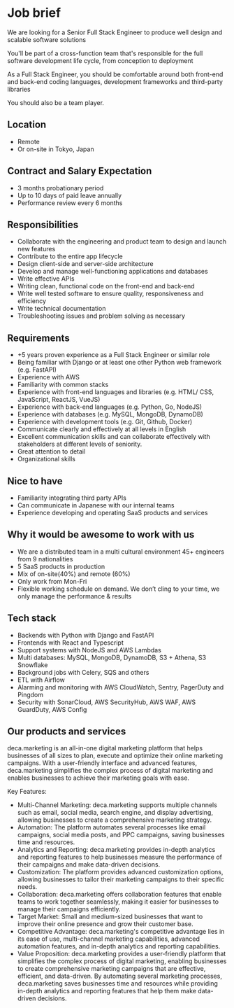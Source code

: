 # Job brief

We are looking for a Senior Full Stack Engineer to produce well design and scalable software solutions

You'll be part of a cross-function team that's responsible for the full software development life cycle, from conception to deployment

As a Full Stack Engineer, you should be comfortable around both front-end and back-end coding languages, development frameworks and third-party libraries

You should also be a team player.

## Location

- Remote
- Or on-site in Tokyo, Japan

## Contract and Salary Expectation

- 3 months probationary period
- Up to 10 days of paid leave annually 
- Performance review every 6 months

## Responsibilities

- Collaborate with the engineering and product team to design and launch new features
- Contribute to the entire app lifecycle
- Design client-side and server-side architecture
- Develop and manage well-functioning applications and databases
- Write effective APIs
- Writing clean, functional code on the front-end and back-end
- Write well tested software to ensure quality, responsiveness and efficiency
- Write technical documentation
- Troubleshooting issues and problem solving as necessary

## Requirements

- +5 years proven experience as a Full Stack Engineer or similar role
- Being familiar with Django or at least one other Python web framework (e.g. FastAPI)
- Experience with AWS
- Familiarity with common stacks
- Experience with front-end languages and libraries (e.g. HTML/ CSS, JavaScript, ReactJS, VueJS)
- Experience with back-end languages (e.g. Python, Go, NodeJS)
- Experience with databases (e.g. MySQL, MongoDB, DynamoDB)
- Experience with development tools (e.g. Git, Github, Docker)
- Communicate clearly and effectively at all levels in English
- Excellent communication skills and can collaborate effectively with stakeholders at different levels of seniority.
- Great attention to detail
- Organizational skills

## Nice to have

- Familiarity integrating third party APIs
- Can communicate in Japanese with our internal teams
- Experience developing and operating SaaS products and services

## Why it would be awesome to work with us

- We are a distributed team in a multi cultural environment 45+ engineers from 9 nationalities
- 5 SaaS products in production
- Mix of on-site(40%) and remote (60%)
- Only work from Mon-Fri
- Flexible working schedule on demand. We don’t cling to your time, we only manage the performance & results  

## Tech stack

- Backends with Python with Django and FastAPI
- Frontends with React and Typescript
- Support systems with NodeJS and AWS Lambdas
- Multi databases: MySQL, MongoDB, DynamoDB, S3 + Athena, S3 Snowflake
- Background jobs with Celery, SQS and others
- ETL with Airflow
- Alarming and monitoring with AWS CloudWatch, Sentry, PagerDuty and Pingdom
- Security with SonarCloud, AWS SecurityHub, AWS WAF, AWS GuardDuty, AWS Config

## Our products and services

deca.marketing is an all-in-one digital marketing platform that helps businesses of all sizes to plan, execute and optimize their online marketing campaigns. With a user-friendly interface and advanced features, deca.marketing simplifies the complex process of digital marketing and enables businesses to achieve their marketing goals with ease.

Key Features:

- Multi-Channel Marketing: deca.marketing supports multiple channels such as email, social media, search engine, and display advertising, allowing businesses to create a comprehensive marketing strategy.
- Automation: The platform automates several processes like email campaigns, social media posts, and PPC campaigns, saving businesses time and resources.
- Analytics and Reporting: deca.marketing provides in-depth analytics and reporting features to help businesses measure the performance of their campaigns and make data-driven decisions.
- Customization: The platform provides advanced customization options, allowing businesses to tailor their marketing campaigns to their specific needs.
- Collaboration: deca.marketing offers collaboration features that enable teams to work together seamlessly, making it easier for businesses to manage their campaigns efficiently.
- Target Market: Small and medium-sized businesses that want to improve their online presence and grow their customer base.
- Competitive Advantage: deca.marketing's competitive advantage lies in its ease of use, multi-channel marketing capabilities, advanced automation features, and in-depth analytics and reporting capabilities.
- Value Proposition: deca.marketing provides a user-friendly platform that simplifies the complex process of digital marketing, enabling businesses to create comprehensive marketing campaigns that are effective, efficient, and data-driven. By automating several marketing processes, deca.marketing saves businesses time and resources while providing in-depth analytics and reporting features that help them make data-driven decisions.

